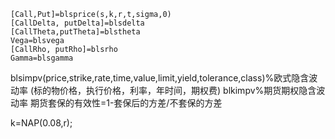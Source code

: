 ```
[Call,Put]=blsprice(s,k,r,t,sigma,0)
[CallDelta, putDelta]=blsdelta
[CallTheta,putTheta]=blstheta
Vega=blsvega
[CallRho, putRho]=blsrho
Gamma=blsgamma
```

blsimpv(price,strike,rate,time,value,limit,yield,tolerance,class)%欧式隐含波动率
(标的物价格，执行价格，利率，年时间，期权费)
blkimpv%期货期权隐含波动率
期货套保的有效性=1-套保后的方差/不套保的方差

k=NAP(0.08,r);
